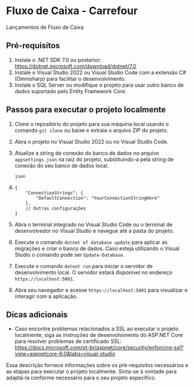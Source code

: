 # Fluxo de Caixa - Carrefour
Lançamentos de Fluxo de Caixa

## Pré-requisitos

1. Instale o .NET SDK 7.0 ou posterior: https://dotnet.microsoft.com/download/dotnet/7.0
2. Instale o Visual Studio 2022 ou Visual Studio Code com a extensão C# (Omnisharp) para facilitar o desenvolvimento.
3. Instale o SQL Server ou modifique o projeto para usar outro banco de dados suportado pelo Entity Framework Core.

## Passos para executar o projeto localmente

1. Clone o repositório do projeto para sua máquina local usando o comando `git clone` ou baixe e extraia o arquivo ZIP do projeto.

2. Abra o projeto no Visual Studio 2022 ou no Visual Studio Code.

3. Atualize a string de conexão do banco de dados no arquivo `appsettings.json` na raiz do projeto, substituindo-a pela string de conexão do seu banco de dados local.

   ```
   json
   ```

1. ```
   {
       "ConnectionStrings": {
           "DefaultConnection": "YourConnectionStringHere"
       },
       // Outras configurações
   }
   ```

2. Abra o terminal integrado no Visual Studio Code ou o terminal de desenvolvedor no Visual Studio e navegue até a pasta do projeto.

3. Execute o comando `dotnet ef database update` para aplicar as migrações e criar o banco de dados. Caso esteja utilizando o Visual Studio o comando pode ser `Update-Database`.

4. Execute o comando `dotnet run` para iniciar o servidor de desenvolvimento local. O servidor estará disponível no endereço `https://localhost:5001`.

5. Abra seu navegador e acesse `https://localhost:5001` para visualizar e interagir com a aplicação.

## Dicas adicionais

- Caso encontre problemas relacionados a SSL ao executar o projeto localmente, siga as instruções de desenvolvimento do ASP.NET Core para resolver problemas de certificado SSL: https://docs.microsoft.com/pt-br/aspnet/core/security/enforcing-ssl?view=aspnetcore-6.0&tabs=visual-studio

  

Essa descrição fornece informações sobre os pré-requisitos necessários e as etapas para executar o projeto localmente. Sinta-se à vontade para adaptá-la conforme necessário para o seu projeto específico.
